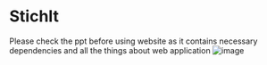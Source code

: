 # StichIt

Please check the ppt before using website as it contains necessary dependencies and all the things about web application
![image](https://github.com/tanishq-sm/StichIt/assets/144112931/266f6186-7d63-4aa2-9a5f-c091d78a77cd)
